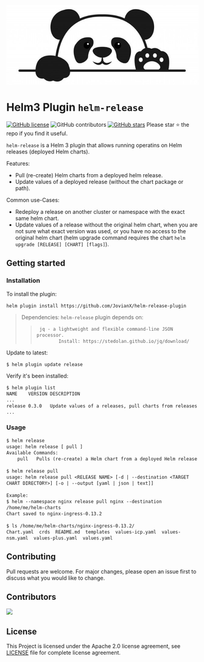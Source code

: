 
![Panda](/panda.jpg)

# Helm3 Plugin `helm-release`
[![GitHub license](https://img.shields.io/github/license/JovianX/helm-release-plugin)](https://github.com/JovianX/helm-release-plugin)
![GitHub contributors](https://img.shields.io/github/contributors/JovianX/helm-release-plugin)
[![GitHub stars](https://img.shields.io/github/stars/JovianX/helm-release-plugin)](https://github.com/JovianX/helm-release-plugin/stargazers) Please star ⭐ the repo if you find it useful.

`helm-release` is a Helm 3 plugin that allows running operatins on Helm releases (deployed Helm charts).


Features:

 * Pull (re-create) Helm charts from a deployed helm release.
 * Update values of a deployed release (without the chart package or path).

Common use-Cases:
 * Redeploy a release on another cluster or namespace with the exact same helm chart. 
 * Update values of a release without the original helm chart, when you are not sure what exact version was used, or you have no access to the original helm chart (helm upgrade command requires the chart `helm upgrade [RELEASE] [CHART] [flags]`).

## Getting started
### Installation
To install the plugin:
```shell
helm plugin install https://github.com/JovianX/helm-release-plugin
```

>
> Dependencies: `helm-release` plugin depends on:
>>      jq - a lightweight and flexible command-line JSON processor.
>>             Install: https://stedolan.github.io/jq/download/
>

Update to latest:
```shell
$ helm plugin update release
```
Verify it's been installed:
```shell
$ helm plugin list
NAME   	VERSION	DESCRIPTION
...
release	0.3.0  	Update values of a releases, pull charts from releases
...
```


### Usage
```
$ helm release
usage: helm release [ pull ]
Available Commands:
    pull   Pulls (re-create) a Helm chart from a deployed Helm release

$ helm release pull
usage: helm release pull <RELEASE NAME> [-d | --destination <TARGET CHART DIRECTORY>] [-o | --output [yaml | json | text]]

Example:
$ helm --namespace nginx release pull nginx --destination /home/me/helm-charts 
Chart saved to nginx-ingress-0.13.2

$ ls /home/me/helm-charts/nginx-ingress-0.13.2/
Chart.yaml  crds  README.md  templates  values-icp.yaml  values-nsm.yaml  values-plus.yaml  values.yaml

```

## Contributing
Pull requests are welcome. For major changes, please open an issue first to discuss what you would like to change.

## Contributors
<a href = "https://github.com/JovianX/helm-release-plugin/graphs/contributors">
  <img src = "https://contrib.rocks/image?repo=JovianX/helm-release-plugin"/>
</a>

## License
This Project is licensed under the Apache 2.0 license agreement, see [LICENSE](https://github.com/JovianX/helm-release-plugin/blob/main/LICENSE) file for complete license agreement.
